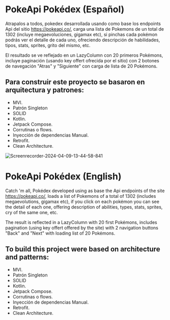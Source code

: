 # PokeApi Pokédex (Español)

Atrapalos a todos, pokedex desarrollada usando como base los endpoints Api del sitio https://pokeapi.co/, carga una lista de Pokemons de un total de 1302 (incluye megaevoluciones, gigamax etc), si pinchas cada pokémon podrás ver el detalle de cada uno, ofreciendo descripción de habilidades, tipos, stats, sprites, grito del mismo, etc.

El resultado se ve reflejado en un LazyColumn con 20 primeros Pokémons, incluye paginación (usando key offert ofrecida por el sitio) con 2 botones de navegación "Atras" y "Siguiente" con carga de lista de 20 Pokémons.

## Para construir este proyecto se basaron en arquitectura y patrones:

- MVI.
- Patrón Singleton
- SOLID
- Kotlin.
- Jetpack Compose.
- Corrutinas o flows.
- Inyección de dependencias Manual.
- Retrofit.
- Clean Architecture.

![Screenrecorder-2024-04-09-13-44-58-841](https://github.com/NicolasAvilaB/PokeApiPokedex/assets/36216299/29463f29-092f-4b7d-86db-a8fb50a7e3c2)


# PokeApi Pokédex (English)

Catch 'm all, Pokédex developed using as base the Api endpoints of the site https://pokeapi.co/, loads a list of Pokemons of a total of 1302 (includes megaevolutions, gigamax etc), if you click on each pokémon you can see the detail of each one, offering description of abilities, types, stats, sprites, cry of the same one, etc.

The result is reflected in a LazyColumn with 20 first Pokémons, includes pagination (using key offert offered by the site) with 2 navigation buttons "Back" and "Next" with loading list of 20 Pokémons.

## To build this project were based on architecture and patterns:

- MVI.
- Patrón Singleton
- SOLID
- Kotlin.
- Jetpack Compose.
- Corrutinas o flows.
- Inyección de dependencias Manual.
- Retrofit.
- Clean Architecture.